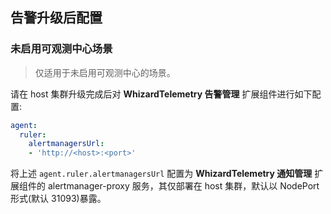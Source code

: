 ## 告警升级后配置

### 未启用可观测中心场景

> 仅适用于未启用可观测中心的场景。

请在 host 集群升级完成后对 __WhizardTelemetry 告警管理__ 扩展组件进行如下配置:

```yaml
agent:
  ruler:
    alertmanagersUrl:
    - 'http://<host>:<port>'
```

将上述 `agent.ruler.alertmanagersUrl` 配置为 __WhizardTelemetry 通知管理__ 扩展组件的 alertmanager-proxy 服务，其仅部署在 host 集群，默认以 NodePort 形式(默认 31093)暴露。 
